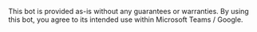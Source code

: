 This bot is provided as-is without any guarantees or warranties. By using this bot, you agree to its intended use within Microsoft Teams / Google.

